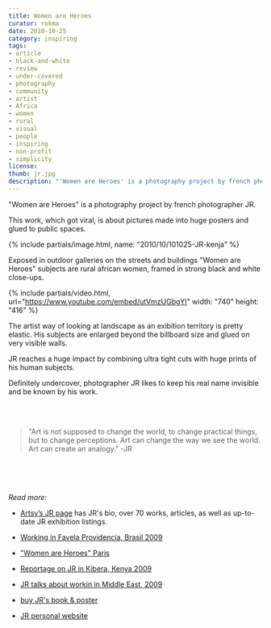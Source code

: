 ```yaml
---
title: Women are Heroes
curator: rokma
date: 2010-10-25
category: inspiring
tags:
- article
- black-and-white
- review
- under-covered
- photography
- community
- artist
- Africa
- women
- rural
- visual
- people
- inspiring
- non-profit
- simplicity
license:
thumb: jr.jpg
description: "'Women are Heroes' is a photography project by french photographer JR. This work, which got viral, is about pictures made into huge posters and glued to public spaces."
---
```

"Women are Heroes" is a photography project by french photographer JR.

This work, which got viral, is about pictures made into huge posters and glued to public spaces.

{% include partials/image.html, name: "2010/10/101025-JR-kenja" %}

Exposed in outdoor galleries on the streets and buildings "Women are Heroes" subjects are rural african women, framed in strong black and white close-ups.


{% include partials/video.html, url="https://www.youtube.com/embed/utVmzUGbgYI" width: "740" height: "416" %}

The artist way of looking at landscape as an exibition territory is pretty elastic. His subjects are enlarged beyond the billboard size and glued on very visible walls.

JR reaches a huge impact by combining ultra tight cuts with huge prints of his human subjects.

Definitely undercover, photographer JR likes to keep his real name invisible and be known by his work.

<br>
<br>

>"Art is not supposed to change the world, to change practical things, but to change perceptions. Art can change the way we see the world. Art can create an analogy."
-JR

<br>
<br>
<br>

_Read more:_

- [Artsy’s JR page](https://www.artsy.net/artist/jr) has JR's bio, over 70 works, articles, as well as up-to-date JR exhibition listings.

- <a href="http://www.youtube.com/watch?v=R_PGHS9PS2Y">Working in Favela Providencia, Brasil 2009</a>

- <a href="http://www.youtube.com/watch?v=Hxg2Agf9XrA">"Women are Heroes" Paris</a>

- <a href="http://www.youtube.com/watch?v=lCWRq5ZtdPY">Reportage on JR in Kibera, Kenya 2009</a>

- <a href="http://www.youtube.com/watch?v=64t1or8RETQ" >JR talks about workin in Middle East, 2009</a>

- <a href="http://jr.crakedz.com/livres/livre-women-are-heroes-poster-jr.html">buy JR's book & poster</a>

- <a href="http://jr-art.net">JR personal website</a>

